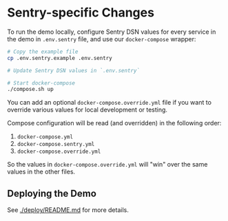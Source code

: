 # Sentry-specific Changes

To run the demo locally, configure Sentry DSN values for every service in the demo in `.env.sentry` file, and use our `docker-compose` wrapper:

```sh
# Copy the example file
cp .env.sentry.example .env.sentry

# Update Sentry DSN values in `.env.sentry`

# Start docker-compose
./compose.sh up
```

You can add an optional `docker-compose.override.yml` file if you want to override various values for local development or testing.

Compose configuration will be read (and overridden) in the following order:

1. `docker-compose.yml`
2. `docker-compose.sentry.yml`
3. `docker-compose.override.yml`

So the values in `docker-compose.override.yml` will "win" over the same values in the other files.

## Deploying the Demo

See [./deploy/README.md](./deploy/README.md) for more details.
